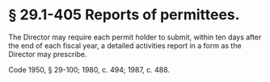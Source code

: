 # § 29.1-405 Reports of permittees.

<p>The Director may require each permit holder to submit, within ten days after the end of each fiscal year, a detailed activities report in a form as the Director may prescribe.</p><p>Code 1950, § 29-100; 1980, c. 494; 1987, c. 488.</p>